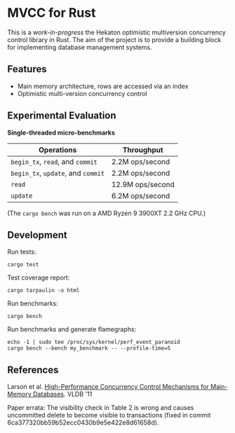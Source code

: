 # MVCC for Rust

This is a _work-in-progress_ the Hekaton optimistic multiversion concurrency control library in Rust.
The aim of the project is to provide a building block for implementing database management systems.

## Features

* Main memory architecture, rows are accessed via an index
* Optimistic multi-version concurrency control

## Experimental Evaluation

**Single-threaded micro-benchmarks**

Operations                         | Throughput
-----------------------------------|------------
`begin_tx`, `read`, and `commit`   | 2.2M ops/second
`begin_tx`, `update`, and `commit` | 2.2M ops/second
`read`                             | 12.9M ops/second
`update`                           | 6.2M ops/second

(The `cargo bench` was run on a AMD Ryzen 9 3900XT 2.2 GHz CPU.)

## Development

Run tests:

```console
cargo test
```

Test coverage report:

```console
cargo tarpaulin -o html
```

Run benchmarks:

```console
cargo bench
```

Run benchmarks and generate flamegraphs:

```console
echo -1 | sudo tee /proc/sys/kernel/perf_event_paranoid
cargo bench --bench my_benchmark -- --profile-time=5
```

## References

Larson et al. [High-Performance Concurrency Control Mechanisms for Main-Memory Databases](https://vldb.org/pvldb/vol5/p298_per-akelarson_vldb2012.pdf). VLDB '11

Paper errata: The visibility check in Table 2 is wrong and causes uncommitted delete to become visible to transactions (fixed in commit 6ca377320bb59b52ecc0430b9e5e422e8d61658d).

